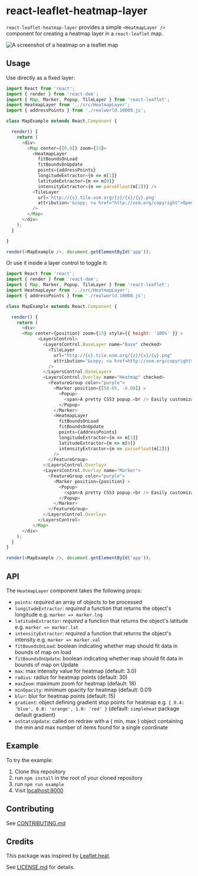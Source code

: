 # react-leaflet-heatmap-layer

`react-leaflet-heatmap-layer` provides a simple `<HeatmapLayer />` component for creating a heatmap layer in a `react-leaflet` map.

![A screenshot of a heatmap on a leaflet map](../master/screenshot.jpg?raw=true)

## Usage

Use directly as a fixed layer:

```js
import React from 'react';
import { render } from 'react-dom';
import { Map, Marker, Popup, TileLayer } from 'react-leaflet';
import HeatmapLayer from '../src/HeatmapLayer';
import { addressPoints } from './realworld.10000.js';

class MapExample extends React.Component {

  render() {
    return (
      <div>
        <Map center={[0,0]} zoom={13}>
          <HeatmapLayer
            fitBoundsOnLoad
            fitBoundsOnUpdate
            points={addressPoints}
            longitudeExtractor={m => m[1]}
            latitudeExtractor={m => m[0]}
            intensityExtractor={m => parseFloat(m[2])} />
          <TileLayer
            url='http://{s}.tile.osm.org/{z}/{x}/{y}.png'
            attribution='&copy; <a href="http://osm.org/copyright">OpenStreetMap</a> contributors'
          />
        </Map>
      </div>
    );
  }

}

render(<MapExample />, document.getElementById('app'));
```

Or use it inside a layer control to toggle it:

```js
import React from 'react';
import { render } from 'react-dom';
import { Map, Marker, Popup, TileLayer } from 'react-leaflet';
import HeatmapLayer from '../src/HeatmapLayer';
import { addressPoints } from './realworld.10000.js';

class MapExample extends React.Component {

  render() {
    return (
      <div>
      <Map center={position} zoom={13} style={{ height: '100%' }} >
            <LayersControl>
              <LayersControl.BaseLayer name="Base" checked>
                <TileLayer
                  url="http://{s}.tile.osm.org/{z}/{x}/{y}.png"
                  attribution="&copy; <a href=http://osm.org/copyright>OpenStreetMap</a> contributors"
                />
              </LayersControl.BaseLayer>
              <LayersControl.Overlay name="Heatmap" checked>
                <FeatureGroup color="purple">
                  <Marker position={[50.05, -0.09]} >
                    <Popup>
                      <span>A pretty CSS3 popup.<br /> Easily customizable. </span>
                    </Popup>
                  </Marker>
                  <HeatmapLayer
                    fitBoundsOnLoad
                    fitBoundsOnUpdate
                    points={addressPoints}
                    longitudeExtractor={m => m[1]}
                    latitudeExtractor={m => m[0]}
                    intensityExtractor={m => parseFloat(m[2])}
                  />
                </FeatureGroup>
              </LayersControl.Overlay>
              <LayersControl.Overlay name="Marker">
                <FeatureGroup color="purple">
                  <Marker position={position} >
                    <Popup>
                      <span>A pretty CSS3 popup.<br /> Easily customizable. </span>
                    </Popup>
                  </Marker>
                </FeatureGroup>
              </LayersControl.Overlay>
            </LayersControl>
          </Map>
      </div>
    );
  }
}

render(<MapExample />, document.getElementById('app'));
```


## API

The `HeatmapLayer` component takes the following props:

- `points`: *required* an array of objects to be processed
- `longitudeExtractor`: *required* a function that returns the object's longitude e.g. `marker => marker.lng`
- `latitudeExtractor`: *required* a function that returns the object's latitude e.g. `marker => marker.lat`
- `intensityExtractor`: *required* a function that returns the object's intensity e.g. `marker => marker.val`
- `fitBoundsOnLoad`: boolean indicating whether map should fit data in bounds of map on load
- `fitBoundsOnUpdate`: boolean indicating whether map should fit data in bounds of map on Update
- `max`: max intensity value for heatmap (default: 3.0)
- `radius`: radius for heatmap points (default: 30)
- `maxZoom`: maximum zoom for heatmap (default: 18)
- `minOpacity`: minimum opacity for heatmap (default: 0.01)
- `blur`: blur for heatmap points (default: 15)
- `gradient`: object defining gradient stop points for heatmap e.g. `{ 0.4: 'blue', 0.8: 'orange', 1.0: 'red' }` (default: `simpleheat` package default gradient)
- `onStatsUpdate`: called on redraw with a { min, max } object containing the min and max number of items found for a single coordinate

## Example

To try the example:

1. Clone this repository
2. run `npm install` in the root of your cloned repository
3. run `npm run example`
4. Visit [localhost:8000](http://localhost:8000)

## Contributing

See [CONTRIBUTING.md](https://www.github.com/OpenGov/react-leaflet-heatmap-layer/blob/master/CONTRIBUTING.md)

## Credits

This package was inspired by [Leaflet.heat](https://github.com/Leaflet/Leaflet.heat).


See [LICENSE.md](https://www.github.com/OpenGov/react-leaflet-heatmap-layer/blob/master/LICENSE.md) for details.
